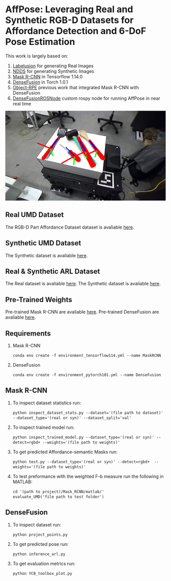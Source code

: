 # AffPose: Leveraging Real and Synthetic RGB-D Datasets for Affordance Detection and 6-DoF Pose Estimation
This work is largely based on:

1. [Labelusion](https://github.com/akeaveny/LabelFusion) for generating Real Images
2. [NDDS](https://github.com/NVIDIA/Dataset_Synthesizer) for generating Synthetic Images   
3. [Mask R-CNN](https://github.com/matterport/Mask_RCNN) in Tensorflow 1.14.0 
4. [DenseFusion](https://github.com/j96w/DenseFusion) in Torch 1.0.1
5. [Object-RPE](https://github.com/hoangcuongbk80/Object-RPE) previous work that integrated Mask R-CNN with DenseFusion
6. [DenseFusionROSNode](https://github.com/akeaveny/DenseFusionROSNode) custom rospy node for running AffPose in near real time

![Alt text](Images/AffPose.png?raw=true "Title")
   
## Real UMD Dataset
The RGB-D Part Affordance Dataset dataset is avaliable [here](http://users.umiacs.umd.edu/~amyers/part-affordance-dataset/).

## Synthetic UMD Dataset
The Synthetic dataset is avaliable [here]().

## Real & Synthetic ARL Dataset
The Real dataset is avaliable [here]().
The Synthetic dataset is avaliable [here]().

## Pre-Trained Weights
Pre-trained Mask R-CNN are avaliable [here]().
Pre-trained DenseFusion are avaliable [here]().

## Requirements
1. Mask R-CNN
   ```
   conda env create -f environment_tensorflow114.yml --name MaskRCNN
   ```
2. DenseFusion
   ```
   conda env create -f environment_pytorch101.yml --name DenseFusion
   ```

## Mask R-CNN
1. To inspect dataset statistics run:
   ```
   python inspect_dataset_stats.py --dataset='(file path to dataset)' --dataset_type='(real or syn)' --dataset_split='val'
   ```
2. To inspect trained model run:
   ```
   python inspect_trained_model.py --dataset_type='(real or syn)' --detect=rgbd+ --weights='(file path to weights)'
   ```
3. To get predicted Affordance-semantic Masks run:
   ```
   python test.py --dataset_type='(real or syn)' --detect=rgbd+  --weights='(file path to weights)'
   ```
4. To test preformance with the weighted F-b measure run the following in MATLAB:
   ```
   cd '(path to project)/Mask_RCNN/matlab/'
   evaluate_UMD('file path to test folder')
   ```
## DenseFusion
1. To inspect dataset run:
   ```
   python project_points.py
   ```
2. To get predicted pose run:
   ```
   python inference_arl.py
   ```
3. To get evaluation metrics run:
   ```
   python YCB_toolbox_plot.py
   ```   


